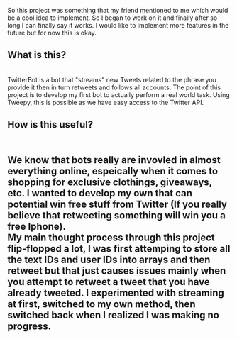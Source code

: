 So this project was something that my friend mentioned to me which would be a cool idea to implement. So I began to work on it and finally after so long I can finally say it works. I would like to implement more features in the future but for now this is okay. 
<br>
<h2>What is this?</h2>
<br>
TwitterBot is a bot that "streams" new Tweets related to the phrase you provide it then in turn retweets and follows all accounts. The point of this project is to develop my first bot to actually perform a real world task. Using Tweepy, this is possible as we have easy access to the Twitter API.
<br>
<h2>How is this useful?<h2/>
<br>
We know that bots really are invovled in almost everything online, espeically when it comes to shopping for exclusive clothings, giveaways, etc. I wanted to develop my own that can potential win free stuff from Twitter (If you really believe that retweeting something will win you a free Iphone).
<br>
My main thought process through this project flip-flopped a lot, I was first attemping to store all the text IDs and user IDs into arrays and then retweet but that just causes issues mainly when you attempt to retweet a tweet that you have already tweeted. I experimented with streaming at first, switched to my own method, then switched back when I realized I was making no progress. 
